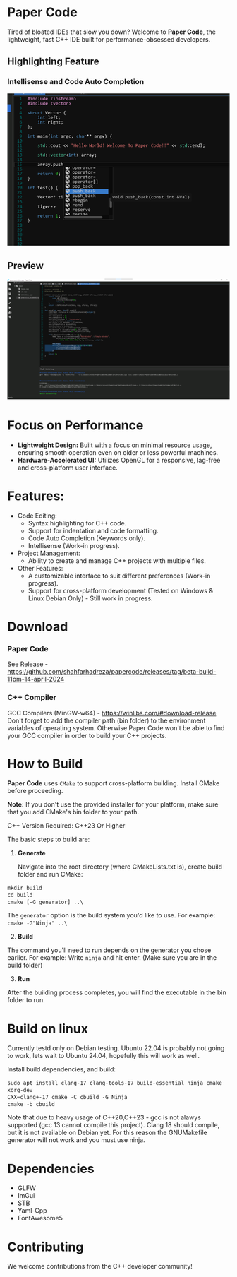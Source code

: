 # Paper Code
Tired of bloated IDEs that slow you down? Welcome to **Paper Code**, the lightweight, fast C++ IDE built for performance-obsessed developers.

## Highlighting Feature

### Intellisense and Code Auto Completion 
![preview](screenshots/03.png)

## Preview 

![preview](screenshots/02.png)

# Focus on Performance

* **Lightweight Design:** Built with a focus on minimal resource usage, ensuring smooth operation even on older or less powerful machines.
* **Hardware-Accelerated UI:** Utilizes OpenGL for a responsive, lag-free and cross-platform user interface.

# Features:

* Code Editing:
  - Syntax highlighting for C++ code.
  - Support for indentation and code formatting.
  - Code Auto Completion (Keywords only).
  - Intellisense (Work-in progress).
* Project Management:
  - Ability to create and manage C++ projects with multiple files.
* Other Features:
  - A customizable interface to suit different preferences (Work-in progress).
  - Support for cross-platform development (Tested on Windows & Linux Debian Only) - Still work in progress.

# Download

### Paper Code
See Release - https://github.com/shahfarhadreza/papercode/releases/tag/beta-build-11pm-14-april-2024

### C++ Compiler

GCC Compilers (MinGW-w64) - https://winlibs.com/#download-release
Don't forget to add the compiler path (bin folder) to the environment variables of operating system. Otherwise Paper Code won't be able to find your GCC compiler in order to build your C++ projects.

# How to Build

**Paper Code** uses `CMake` to support cross-platform building. Install CMake before proceeding.

**Note:** If you don't use the provided installer for your platform, make sure that you add CMake's bin folder to your path.

C++ Version Required: C++23 Or Higher

The basic steps to build are:

1. **Generate**

    Navigate into the root directory (where CMakeLists.txt is), create build folder and run CMake:
   
```
mkdir build
cd build
cmake [-G generator] ..\
```

The `generator` option is the build system you'd like to use. For example: `cmake -G"Ninja" ..\`

2. **Build**

The command you'll need to run depends on the generator you chose earlier. For example: Write `ninja` and hit enter. (Make sure you are in the build folder)

3. **Run**

After the building process completes, you will find the executable in the bin folder to run. 

# Build on linux

Currently testd only on Debian testing. Ubuntu 22.04 is probably not going to work, lets wait to 
Ubuntu 24.04, hopefully this will work as well.

Install build dependencies, and build:
```
sudo apt install clang-17 clang-tools-17 build-essential ninja cmake xorg-dev
CXX=clang+-17 cmake -C cbuild -G Ninja
cmake -b cbuild
```

Note that due to heavy usage of C++20,C++23 - gcc is not alawys supported  (gcc 13 cannot compile 
this project). Clang 18 should compile, but it is not available on Debian yet. For this reason
the GNUMakefile generator will not work and you must use ninja.

# Dependencies

* GLFW
* ImGui
* STB
* Yaml-Cpp
* FontAwesome5

# Contributing

We welcome contributions from the C++ developer community!

